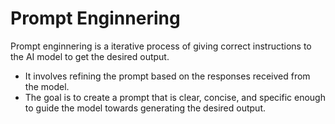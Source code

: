 # Prompt Enginnering

Prompt enginnering is a iterative process of giving correct instructions to the AI model to get the desired output.
- It involves refining the prompt based on the responses received from the model.
- The goal is to create a prompt that is clear, concise, and specific enough to guide the model towards generating the desired output.
